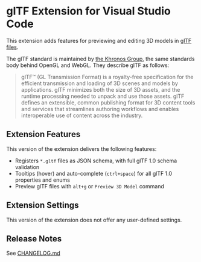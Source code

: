 # glTF Extension for Visual Studio Code

This extension adds features for previewing and editing 3D models
in [glTF files](https://github.com/KhronosGroup/glTF).

The glTF standard is maintained by [the Khronos Group](https://www.khronos.org/), the same standards body behind OpenGL and WebGL.  They describe glTF as follows:

> glTF™ (GL Transmission Format) is a royalty-free specification for the efficient transmission and loading of 3D scenes and models by applications. glTF minimizes both the size of 3D assets, and the runtime processing needed to unpack and use those assets. glTF defines an extensible, common publishing format for 3D content tools and services that streamlines authoring workflows and enables interoperable use of content across the industry.

## Extension Features

This version of the extension delivers the following features:

* Registers `*.gltf` files as JSON schema, with full glTF 1.0 schema validation
* Tooltips (hover) and auto-complete (`ctrl+space`) for all glTF 1.0 properties and enums
* Preview glTF files with `alt+g` or `Preview 3D Model` command

## Extension Settings

This version of the extension does not offer any user-defined settings.

## Release Notes

See [CHANGELOG.md](CHANGELOG.md)
